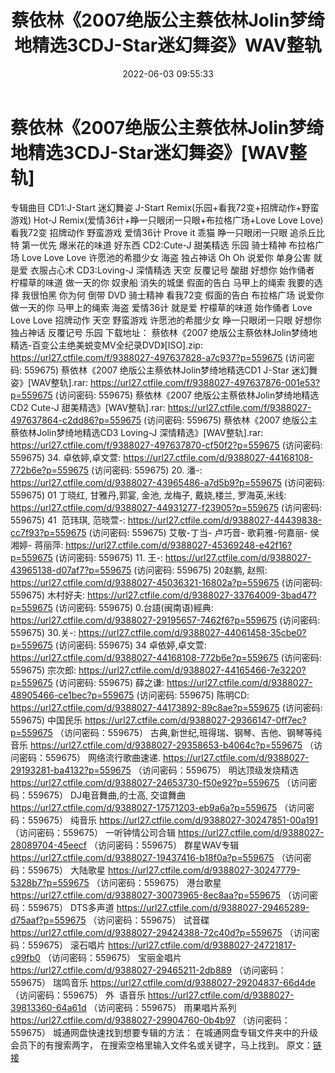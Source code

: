 ﻿---
title: 蔡依林《2007绝版公主蔡依林Jolin梦绮地精选3CDJ-Star迷幻舞姿》WAV整轨
date: 2022-06-03 09:55:33
categories: WAV车载音乐、镜像
tags: 华语中文
---
# 蔡依林《2007绝版公主蔡依林Jolin梦绮地精选3CDJ-Star迷幻舞姿》[WAV整轨]

专辑曲目
CD1:J-Start 迷幻舞姿
J-Start
Remix(乐园+看我72变+招牌动作+野蛮游戏)
Hot-J
Remix(爱情36计+睁一只眼闭一只眼+布拉格广场+Love Love Love)
看我72变
招牌动作
野蛮游戏
爱情36计
Prove it
乖猫
睁一只眼闭一只眼
追杀丘比特
第一优先
爆米花的味道
好东西
CD2:Cute-J 甜美精选
乐园
骑士精神
布拉格广场
Love Love Love
许愿池的希腊少女
海盗
独占神话
Oh Oh
说爱你
单身公害
就是爱
衣服占心术
CD3:Loving-J 深情精选
天空
反覆记号
酸甜
好想你
始作俑者
柠檬草的味道
做一天的你
奴隶船
消失的城堡
假面的告白
马甲上的绳索
我要的选择
我很怕黑
你为何
倒带
DVD
骑士精神
看我72变
假面的告白
布拉格广场
说爱你
做一天的你
马甲上的绳索
海盗
爱情36计
就是爱
柠檬草的味道
始作俑者
Love Love Love
招牌动作
天空
野蛮游戏
许愿池的希腊少女
睁一只眼闭一只眼
好想你
独占神话
反覆记号
乐园
下载地址：
蔡依林《2007
绝版公主蔡依林Jolin梦绮地精选-百变公主绝美蜕变MV全纪录DVD》[ISO].zip: https://url27.ctfile.com/f/9388027-497637828-a7c937?p=559675
(访问密码: 559675)
蔡依林《2007 绝版公主蔡依林Jolin梦绮地精选CD1 J-Star 迷幻舞姿》[WAV整轨].rar: https://url27.ctfile.com/f/9388027-497637876-001e53?p=559675
(访问密码: 559675)
蔡依林《2007 绝版公主蔡依林Jolin梦绮地精选CD2 Cute-J 甜美精选》[WAV整轨].rar: https://url27.ctfile.com/f/9388027-497637864-c2dd86?p=559675
(访问密码: 559675)
蔡依林《2007 绝版公主蔡依林Jolin梦绮地精选CD3 Loving-J 深情精选》[WAV整轨].rar: https://url27.ctfile.com/f/9388027-497637870-cf50f2?p=559675
(访问密码: 559675)
34. 卓依婷,卓文萱: https://url27.ctfile.com/d/9388027-44168108-772b6e?p=559675
(访问密码: 559675)
20. 潘-: https://url27.ctfile.com/d/9388027-43965486-a7d5b9?p=559675
(访问密码: 559675)
01 丁晓红, 甘雅丹,郭宴, 金池, 龙梅子, 戴娆,楼兰, 罗海英,米线: https://url27.ctfile.com/d/9388027-44931277-f23905?p=559675
(访问密码: 559675)
41  范玮琪, 范晓萱-: https://url27.ctfile.com/d/9388027-44439838-cc7f93?p=559675
(访问密码: 559675)
艾敬-丁当- 卢巧音- 歌莉雅-何嘉丽- 侯湘婷- 蒋丽萍: https://url27.ctfile.com/d/9388027-45369248-e42f16?p=559675
(访问密码: 559675)
11. 王-: https://url27.ctfile.com/d/9388027-43965138-d07af7?p=559675
(访问密码: 559675)
20赵鹏, 赵照: https://url27.ctfile.com/d/9388027-45036321-16802a?p=559675
(访问密码: 559675)
木村好夫: https://url27.ctfile.com/d/9388027-33764009-3bad47?p=559675
(访问密码: 559675)
0.台語(闽南语)經典: https://url27.ctfile.com/d/9388027-29195657-7462f6?p=559675
(访问密码: 559675)
30.关-: https://url27.ctfile.com/d/9388027-44061458-35cbe0?p=559675
(访问密码: 559675)
34 卓依婷,卓文萱: https://url27.ctfile.com/d/9388027-44168108-772b6e?p=559675
(访问密码: 559675)
宗次郎: https://url27.ctfile.com/d/9388027-44165466-7e3220?p=559675
(访问密码: 559675)
薛之谦: https://url27.ctfile.com/d/9388027-48905466-ce1bec?p=559675
(访问密码: 559675)
陈明CD: https://url27.ctfile.com/d/9388027-44173892-89c8ae?p=559675
(访问密码: 559675)
中国民乐
https://url27.ctfile.com/d/9388027-29366147-0ff7ec?p=559675
（访问密码：559675）
古典,新世纪,班得瑞、钢琴、吉他、钢琴等纯音乐
https://url27.ctfile.com/d/9388027-29358653-b4064c?p=559675
（访问密码：559675）
网络流行歌曲速递.
https://url27.ctfile.com/d/9388027-29193281-ba4132?p=559675
（访问密码：559675）
明达顶级发烧精选
https://url27.ctfile.com/d/9388027-24653730-f50e92?p=559675
（访问密码：559675）
DJ电音舞曲,的士高, 交谊舞曲
https://url27.ctfile.com/d/9388027-17571203-eb9a6a?p=559675
（访问密码：559675）
纯音乐
https://url27.ctfile.com/d/9388027-30247851-00a191
（访问密码：559675）
一听钟情公司合辑
https://url27.ctfile.com/d/9388027-28089704-45eecf
（访问密码：559675）
群星WAV专辑
https://url27.ctfile.com/d/9388027-19437416-b18f0a?p=559675
（访问密码：559675）
大陆歌星
https://url27.ctfile.com/d/9388027-30247779-5328b7?p=559675
（访问密码：559675）
港台歌星
https://url27.ctfile.com/d/9388027-30073965-8ec8aa?p=559675
（访问密码：559675）
DTS多声道
https://url27.ctfile.com/d/9388027-29465289-d75aaf?p=559675
（访问密码：559675）
试音碟
https://url27.ctfile.com/d/9388027-29424388-72c40d?p=559675
（访问密码：559675）
滚石唱片
https://url27.ctfile.com/d/9388027-24721817-c99fb0
（访问密码：559675）
宝丽金唱片
https://url27.ctfile.com/d/9388027-29465211-2db889
（访问密码：559675）
瑞鸣音乐
https://url27.ctfile.com/d/9388027-29204837-66d4de
（访问密码：559675）
外  语音乐
https://url27.ctfile.com/d/9388027-39813360-64a61d
（访问密码：559675）
雨果唱片系列
https://url27.ctfile.com/d/9388027-29904760-0b4b97
（访问密码：559675）
城通网盘快速找到想要专辑的方法：
在城通网盘专辑文件夹中的升级会员下的有搜索两字，
在搜索空格里输入文件名或关键字，马上找到。
原文：[链接](https://blog.sina.com.cn/s/blog_1647c7e7601030xly.html)